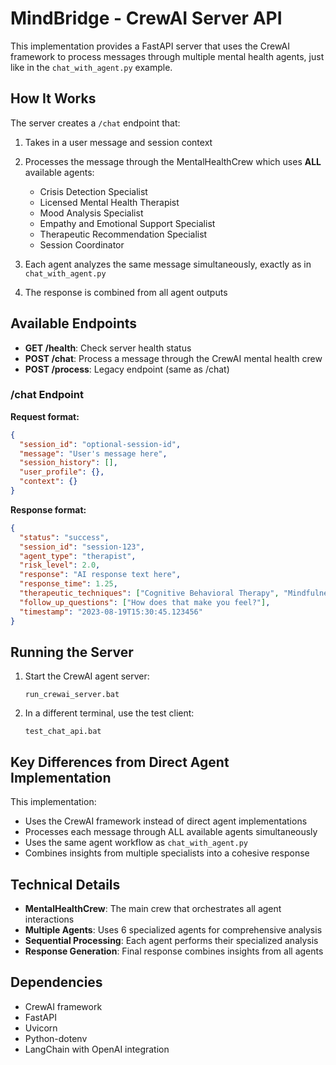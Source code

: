# MindBridge - CrewAI Server API

This implementation provides a FastAPI server that uses the CrewAI framework to process messages through multiple mental health agents, just like in the `chat_with_agent.py` example.

## How It Works

The server creates a `/chat` endpoint that:

1. Takes in a user message and session context
2. Processes the message through the MentalHealthCrew which uses **ALL** available agents:
   - Crisis Detection Specialist
   - Licensed Mental Health Therapist
   - Mood Analysis Specialist
   - Empathy and Emotional Support Specialist
   - Therapeutic Recommendation Specialist
   - Session Coordinator

3. Each agent analyzes the same message simultaneously, exactly as in `chat_with_agent.py`
4. The response is combined from all agent outputs

## Available Endpoints

- **GET /health**: Check server health status
- **POST /chat**: Process a message through the CrewAI mental health crew
- **POST /process**: Legacy endpoint (same as /chat)

### /chat Endpoint

**Request format:**
```json
{
  "session_id": "optional-session-id",
  "message": "User's message here",
  "session_history": [],
  "user_profile": {},
  "context": {}
}
```

**Response format:**
```json
{
  "status": "success",
  "session_id": "session-123",
  "agent_type": "therapist",
  "risk_level": 2.0,
  "response": "AI response text here",
  "response_time": 1.25,
  "therapeutic_techniques": ["Cognitive Behavioral Therapy", "Mindfulness"],
  "follow_up_questions": ["How does that make you feel?"],
  "timestamp": "2023-08-19T15:30:45.123456"
}
```

## Running the Server

1. Start the CrewAI agent server:
   ```
   run_crewai_server.bat
   ```

2. In a different terminal, use the test client:
   ```
   test_chat_api.bat
   ```

## Key Differences from Direct Agent Implementation

This implementation:
- Uses the CrewAI framework instead of direct agent implementations
- Processes each message through ALL available agents simultaneously
- Uses the same agent workflow as `chat_with_agent.py`
- Combines insights from multiple specialists into a cohesive response

## Technical Details

- **MentalHealthCrew**: The main crew that orchestrates all agent interactions
- **Multiple Agents**: Uses 6 specialized agents for comprehensive analysis
- **Sequential Processing**: Each agent performs their specialized analysis
- **Response Generation**: Final response combines insights from all agents

## Dependencies

- CrewAI framework
- FastAPI
- Uvicorn
- Python-dotenv
- LangChain with OpenAI integration
